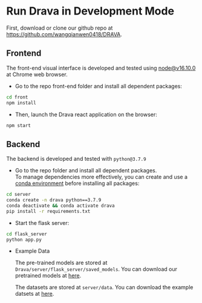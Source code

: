 # Run Drava in Development Mode
First, download or clone our github repo at https://github.com/wangqianwen0418/DRAVA.

## Frontend

The front-end visual interface is developed and tested using node@v16.10.0 at Chrome web browser.


- Go to the repo front-end folder and install all dependent packages:

```sh
cd front
npm install
```

- Then, launch the Drava react application on the browser:

```sh
npm start
```

## Backend

The backend is developed and tested with `python@3.7.9`


- Go to the repo folder and install all dependent packages.  
To manage dependencies more effectively, you can create and use a [conda environment](https://docs.conda.io/projects/conda/en/latest/user-guide/tasks/manage-environments.html) before installing all packages:

```sh
cd server
conda create -n drava python==3.7.9
conda deactivate && conda activate drava
pip install -r requirements.txt
```

- Start the flask server:

```sh
cd flask_server
python app.py
```

- Example Data  
  
    The pre-trained models are stored at `Drava/server/flask_server/saved_models`.
    You can download our pretrained models at [here](https://drive.google.com/drive/folders/11K-v8Fn4PbbRqCcrRpLSsnvxBaOPH1db?usp=sharing).

    The datasets are stored at `server/data`.
    You can download the example datsets at [here](https://drive.google.com/drive/folders/16kbJq_46-4Busrz_87vGFyKAsy15oIU3?usp=sharing). 